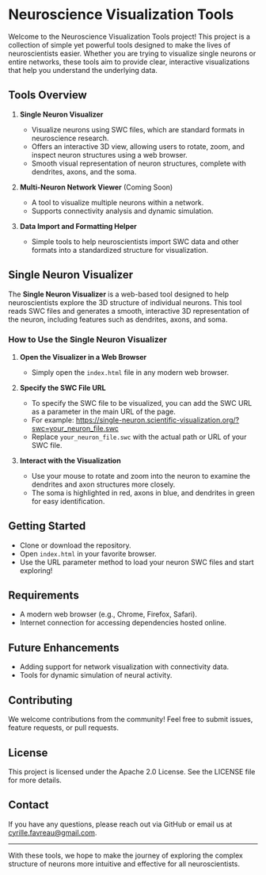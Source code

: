 # Neuroscience Visualization Tools

Welcome to the Neuroscience Visualization Tools project! This project is a collection of simple yet powerful tools designed to make the lives of neuroscientists easier. Whether you are trying to visualize single neurons or entire networks, these tools aim to provide clear, interactive visualizations that help you understand the underlying data.

## Tools Overview

1. **Single Neuron Visualizer**

   - Visualize neurons using SWC files, which are standard formats in neuroscience research.
   - Offers an interactive 3D view, allowing users to rotate, zoom, and inspect neuron structures using a web browser.
   - Smooth visual representation of neuron structures, complete with dendrites, axons, and the soma.

2. **Multi-Neuron Network Viewer** (Coming Soon)

   - A tool to visualize multiple neurons within a network.
   - Supports connectivity analysis and dynamic simulation.

3. **Data Import and Formatting Helper**

   - Simple tools to help neuroscientists import SWC data and other formats into a standardized structure for visualization.

## Single Neuron Visualizer

The **Single Neuron Visualizer** is a web-based tool designed to help neuroscientists explore the 3D structure of individual neurons. This tool reads SWC files and generates a smooth, interactive 3D representation of the neuron, including features such as dendrites, axons, and soma.

### How to Use the Single Neuron Visualizer

1. **Open the Visualizer in a Web Browser**

   - Simply open the `index.html` file in any modern web browser.

2. **Specify the SWC File URL**

   - To specify the SWC file to be visualized, you can add the SWC URL as a parameter in the main URL of the page.
   - For example: https://single-neuron.scientific-visualization.org/?swc=your_neuron_file.swc
   - Replace `your_neuron_file.swc` with the actual path or URL of your SWC file.

3. **Interact with the Visualization**

   - Use your mouse to rotate and zoom into the neuron to examine the dendrites and axon structures more closely.
   - The soma is highlighted in red, axons in blue, and dendrites in green for easy identification.

## Getting Started

- Clone or download the repository.
- Open `index.html` in your favorite browser.
- Use the URL parameter method to load your neuron SWC files and start exploring!

## Requirements

- A modern web browser (e.g., Chrome, Firefox, Safari).
- Internet connection for accessing dependencies hosted online.

## Future Enhancements

- Adding support for network visualization with connectivity data.
- Tools for dynamic simulation of neural activity.

## Contributing

We welcome contributions from the community! Feel free to submit issues, feature requests, or pull requests.

## License

This project is licensed under the Apache 2.0 License. See the LICENSE file for more details.

## Contact

If you have any questions, please reach out via GitHub or email us at [cyrille.favreau@gmail.com](mailto\:cyrille.favreau@gmail.com).

---

With these tools, we hope to make the journey of exploring the complex structure of neurons more intuitive and effective for all neuroscientists.

